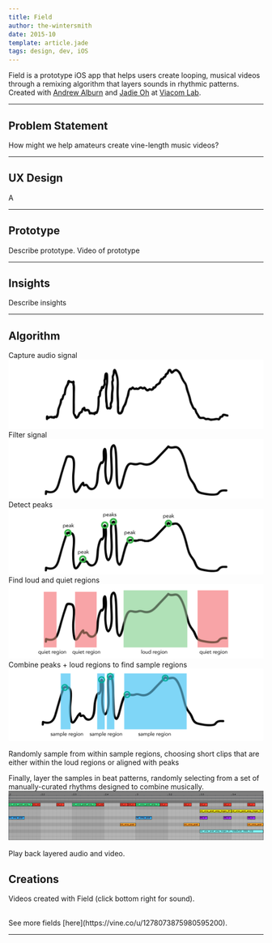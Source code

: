 ```yaml
---
title: Field
author: the-wintersmith
date: 2015-10
template: article.jade
tags: design, dev, iOS
---
```


Field is a prototype iOS app that helps users create looping, musical videos through a remixing algorithm that layers sounds in rhythmic patterns. Created with [Andrew Alburn](https://www.linkedin.com/pub/andrew-alburn/54/157/a9) and [Jadie Oh](http://www.jadieoh.com/) at [Viacom Lab](http://www.viacomlab.com).


---

## Problem Statement
How might we help amateurs create vine-length music videos?

---

## UX Design

A

---

## Prototype


Describe prototype. Video of prototype

---

## Insights

Describe insights 

---

## Algorithm

Capture audio signal
![](audio2-01.png)
Filter signal
![](audio2-02.png)
Detect peaks
![](audio2-03.png)
Find loud and quiet regions
![](audio2-04.png)
Combine peaks + loud regions to find sample regions 
![](audio2-05.png)

Randomly sample from within sample regions, choosing short clips that are either within the loud regions or aligned with peaks

Finally, layer the samples in beat patterns, randomly selecting from a set of manually-curated rhythms designed to combine musically.  	
![](field-grid.png)

Play back layered audio and video.



## Creations

Videos created with Field (click bottom right for sound).

<div class="vine" id="iBEgV6hxzt7"></div>

<div class="vine" id="iBE6xqJiKm3"></div>

<div class="vine" id="iBEDud3JjLY"></div>

<div class="vine" id="iBEwiF1IOmI"></div>

</br>
See more fields [here](https://vine.co/u/1278073875980595200).

<script src="/js/vineEmbed.js"></script> 
<script src="https://platform.vine.co/static/scripts/embed.js"></script> 

---
